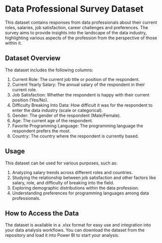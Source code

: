 # Data Professional Survey Dataset
This dataset contains responses from data professionals about their current roles, salaries, job satisfaction, career challenges and preferences. The survey aims to provide insights into the landscape of the data industry, highlighting various aspects of the profession from the perspective of those within it.

## Dataset Overview
The dataset includes the following columns:

1. Current Role: The current job title or position of the respondent.
2. Current Yearly Salary: The annual salary of the respondent in their current role.
3. Job Satisfaction: Whether the respondent is happy with their current position (Yes/No).
4. Difficulty Breaking Into Data: How difficult it was for the respondent to enter the data industry (scale or categorical).
5. Gender: The gender of the respondent (Male/Female).
6. Age: The current age of the respondent.
7. Favorite Programming Language: The programming language the respondent prefers the most.
8. Country: The country where the respondent is currently based.

## Usage
This dataset can be used for various purposes, such as:

1. Analyzing salary trends across different roles and countries.
2. Studying the relationship between job satisfaction and other factors like salary, role, and difficulty of breaking into the field.
3. Exploring demographic distributions within the data profession.
4. Understanding preferences for programming languages among data professionals.

## How to Access the Data
The dataset is available in a .xlsx format for easy use and integration into your data analysis workflows. You can download the dataset from the repository and load it into Power BI to start your analysis.
